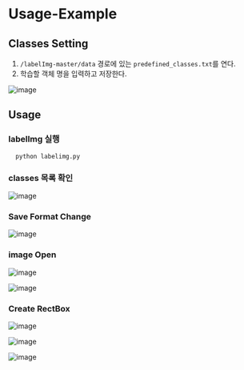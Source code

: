 # Usage-Example

## Classes Setting

1. `/labelImg-master/data` 경로에 있는 `predefined_classes.txt`를 연다.
2. 학습할 객체 명을 입력하고 저장한다.

![image](https://github.com/user-attachments/assets/0d275691-f103-4056-9736-9a510ef36e3f)

## Usage

### labelImg 실행

```
  python labelimg.py
```

### classes 목록 확인

![image](https://github.com/user-attachments/assets/fe67919c-a44d-4418-a76f-869e90d7998b)

### Save Format Change

![image](https://github.com/user-attachments/assets/3c4c4aaf-42f4-455d-98de-647f17900ccf)

### image Open

![image](https://github.com/user-attachments/assets/1e3733d1-d015-47c0-88cc-4f1fb8e6dc5d)

![image](https://github.com/user-attachments/assets/8ee9c52e-0355-4207-92f3-3b2c6129340c)

### Create RectBox

![image](https://github.com/user-attachments/assets/5f7b1f2b-1242-4c99-a4c3-ddace456cf1d)

![image](https://github.com/user-attachments/assets/11f64ffe-0bd1-47bb-be89-68b8ba256d6f)

![image](https://github.com/user-attachments/assets/1f45884c-5f44-4798-813b-5aee8dc5e90c)
